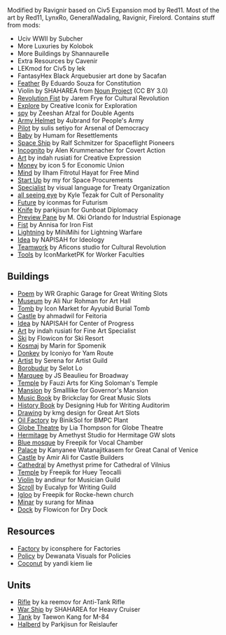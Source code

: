 Modified by Ravignir based on Civ5 Expansion mod by Red11.
Most of the art by Red11, LynxRo, GeneralWadaling, Ravignir, Firelord.
Contains stuff from mods:
- Uciv WWII by Subcher
- More Luxuries by Kolobok
- More Buildings by Shannaurelle
- Extra Resources by Cavenir
- LEKmod for Civ5 by lek
- FantasyHex Black Arquebusier art done by Sacafan
- [Feather](https://thenounproject.com/term/feather/1628/) By Eduardo Souza for Constitution
- Violin by SHAHAREA from [Noun Project](https://thenounproject.com/browse/icons/term/violin/) (CC BY 3.0)
- [Revolution Fist](https://thenounproject.com/icon/revolution-fist-398854/) by Jarem Frye for Cultural Revolution
- [Explore](https://thenounproject.com/icon/explore-6697620/) by Creative Iconix for Exploration
- [spy](https://thenounproject.com/icon/spy-5040795/) by Zeeshan Afzal for Double Agents
- [Army Helmet](https://thenounproject.com/icon/army-helmet-5803647/) by 4ubrand for People's Army
- [Pilot](https://thenounproject.com/icon/pilot-6304259/) by sulis setiyo for Arsenal of Democracy
- [Baby](https://thenounproject.com/icon/baby-6996109/) by Humam for Resettlements
- [Space Ship](https://thenounproject.com/icon/space-ship-357760/) by Ralf Schmitzer for Spaceflight Pioneers
- [Incognito](https://thenounproject.com/icon/incognito-43596/) by Alen Krummenacher for Covert Action
- [Art](https://thenounproject.com/icon/art-7296246/) by indah rusiati for Creative Expression
- [Money](https://thenounproject.com/icon/money-7316401/) by icon 5 for Economic Union
- [Mind](https://thenounproject.com/icon/mind-4602116/) by Ilham Fitrotul Hayat for Free Mind
- [Start Up](https://thenounproject.com/icon/start-up-5993269/) by my for Space Procurements
- [Specialist](https://thenounproject.com/icon/specialist-2762906/) by visual language for Treaty Organization
- [all seeing eye](https://thenounproject.com/icon/all-seeing-eye-96280/) by Kyle Tezak for Cult of Personality
- [Future](https://thenounproject.com/icon/future-6004550/) by iconmas for Futurism
- [Knife](https://thenounproject.com/icon/knife-302762/) by parkjisun for Gunboat Diplomacy
- [Preview Pane](https://thenounproject.com/icon/preview-pane-5625396/) by M. Oki Orlando for Industrial Espionage
- [Fist](https://thenounproject.com/icon/fist-7312433/) by Annisa for Iron Fist
- [Lightning](https://thenounproject.com/icon/lightning-5178353/) by MihiMihi for Lightning Warfare
- [Idea](https://thenounproject.com/icon/idea-7336528/) by NAPISAH for Ideology
- [Teamwork](https://www.freepik.com/icon/teamwork_6321379#fromView=search&page=1&position=30&uuid=ae02d268-a17d-4a63-bd6b-724cba646173) by Aficons studio for Cultural Revolution
- [Tools](https://www.freepik.com/icon/construction-tools_10364500#fromView=search&page=1&position=0&uuid=d7e23f69-0cca-4044-8f4d-3e8b7a64a30e) by IconMarketPK for Worker Faculties

## Buildings

- [Poem](https://thenounproject.com/icon/poem-7114623/) by WR Graphic Garage for Great Writing Slots
- [Museum](https://thenounproject.com/icon/museum-7343753/) by Ali Nur Rohman for Art Hall
- [Tomb](https://thenounproject.com/icon/tomb-3984836/) by Icon Market for Ayyubid Burial Tomb
- [Castle](https://thenounproject.com/icon/castle-7264302/) by ahmadwil for Feitoria
- [Idea](https://thenounproject.com/icon/idea-7336528/) by NAPISAH for Center of Progress
- [Art](https://thenounproject.com/icon/art-7296246/) by indah rusiati for Fine Art Specialist
- [Ski](https://thenounproject.com/icon/ski-4704572/) by Flowicon for Ski Resort
- [Kosmaj](https://thenounproject.com/icon/kosmaj-4484884/) by Marin for Spomenik
- [Donkey](https://thenounproject.com/icon/donkey-7259233/) by Iconiyo for Yam Route
- [Artist](https://thenounproject.com/icon/artist-7290494/) by Serena for Artist Guild
- [Borobudur](https://thenounproject.com/icon/borobudur-5532295/) by Selot Lo
- [Marquee](https://thenounproject.com/icon/marquee-1546225/) by JS Beaulieu for Broadway
- [Temple](https://thenounproject.com/icon/temple-7321361/) by Fauzi Arts for King Soloman's Temple
- [Mansion](https://thenounproject.com/icon/mansion-1961039/) by Smalllike for Governor's Mansion
- [Music Book](https://thenounproject.com/icon/music-book-5459277/) by Brickclay for Great Music Slots
- [History Book](https://thenounproject.com/icon/history-book-6890075/) by Designing Hub for Writing Auditorim
- [Drawing](https://www.freepik.com/icon/drawing_9014817#fromView=search&page=2&position=73&uuid=7026c7ed-a47e-4f25-b545-6840bce063f1) by kmg design for Great Art Slots
- [Oil Factory](https://thenounproject.com/icon/oil-factory-6694218/) by BinikSol for BMPC Plant
- [Globe Theatre](https://thenounproject.com/icon/globe-theatre-5286089/) by Lia Thompson for Globe Theatre
- [Hermitage](https://thenounproject.com/icon/russian-museum-4944136/) by Amethyst Studio for Hermitage GW slots
- [Blue mosque](https://www.freepik.com/icon/blue-mosque_763021) by Freepik for Vocal Chamber
- [Palace](https://www.freepik.com/icon/palace_5897551#fromView=search&page=1&position=7&uuid=d03c19a5-f888-474b-95ab-338464228e1f) by Kanyanee Watanajitkasem for Great Canal of Venice
- [Castle](https://thenounproject.com/icon/castle-7245381/) by Amir Ali for Castle Builders
- [Cathedral](https://www.freepik.com/icon/christ-church_5389472#fromView=search&page=2&position=12&uuid=7bf75c9e-4568-44af-be88-758293ee8b25) by Amethyst prime for Cathedral of Vilnius
- [Temple](https://www.freepik.com/icon/temple_5967676#fromView=search&page=7&position=6&uuid=62989b46-b1ed-4e91-8811-0a27cf5833e5) by Freepik for Huey Teocalli
- [Violin](https://www.freepik.com/icon/violin_1667732#fromView=search&page=1&position=23&uuid=d0b64c46-14d1-4da6-aef4-7400f2bb9d7d) by andinur for Musician Guild
- [Scroll](https://www.freepik.com/icon/scroll_2328602#fromView=search&page=2&position=5&uuid=31ce2c47-a2a0-43b7-89c6-ef301c99663b) by Eucalyp for Writing Guild
- [Igloo](https://www.freepik.com/icon/igloo_7658414#fromView=search&page=2&position=21&uuid=79b64564-ec97-4883-94a9-a867e1860917) by Freepik for Rocke-hewn church
- [Minar](https://www.freepik.com/icon/qutb-minar_3186670#fromView=search&page=1&position=20&uuid=b5a934d7-7209-4ba9-8158-43954e56a2a1) by surang for Minaa
- [Dock](https://thenounproject.com/icon/dock-4489742/) by Flowicon for Dry Dock

## Resources

- [Factory](https://thenounproject.com/icon/factory-1559700/) by iconsphere for Factories
- [Policy](https://thenounproject.com/icon/policy-6460485/) by Dewanata Visuals for Policies
- [Coconut](https://thenounproject.com/icon/coconut-3418890/) by yandi kiem lie

## Units

- [Rifle](https://thenounproject.com/icon/rifle-4424066/) by ka reemov for Anti-Tank Rifle
- [War Ship](https://thenounproject.com/icon/war-ship-5307671/) by SHAHAREA for Heavy Cruiser
- [Tank](https://thenounproject.com/icon/tank-7284085/) by Taewon Kang for M-84
- [Halberd](https://thenounproject.com/icon/halberd-440848/) by Parkjisun for Reislaufer